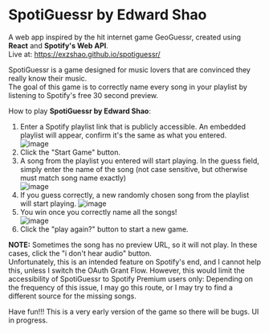# SpotiGuessr by Edward Shao
A web app inspired by the hit internet game GeoGuessr, created using **React** and **Spotify's Web API**.  
Live at: https://exzshao.github.io/spotiguessr/

SpotiGuessr is a game designed for music lovers that are convinced they really know their music.  
The goal of this game is to correctly name every song in your playlist by listening to Spotify's free 30 second preview. 

How to play **SpotiGuessr by Edward Shao**:  
1. Enter a Spotify playlist link that is publicly accessible. An embedded playlist will appear, confirm it's the same as what you entered.  
![image](https://user-images.githubusercontent.com/92406694/188042495-b7d9af15-753a-47a1-a7eb-2d3821f552aa.png)  
2. Click the "Start Game" button.
3. A song from the playlist you entered will start playing. In the guess field, simply enter the name of the song (not case sensitive, but otherwise must match song name exactly)  
![image](https://user-images.githubusercontent.com/92406694/188042679-ccdee548-cdfc-459f-b008-22529c91c684.png)  
4. If you guess correctly, a new randomly chosen song from the playlist will start playing.
![image](https://user-images.githubusercontent.com/92406694/188042588-3f662f75-2cd9-4605-a030-ee7310a5829e.png)  
5. You win once you correctly name all the songs!  
![image](https://user-images.githubusercontent.com/92406694/188042775-226f38db-fecd-41f0-8d41-f9489c74630e.png)  
6. Click the "play again?" button to start a new game.

**NOTE:** Sometimes the song has no preview URL, so it will not play. In these cases, click the "i don't hear audio" button.  
Unfortunately, this is an intended feature on Spotify's end, and I cannot help this, unless I switch the OAuth Grant Flow. However, this would limit the accessibility of SpotiGuessr to Spotify Premium users only: Depending on the frequency of this issue, I may go this route, or I may try to find a different source for the missing songs.

Have fun!!! This is a very early version of the game so there will be bugs. UI in progress.
